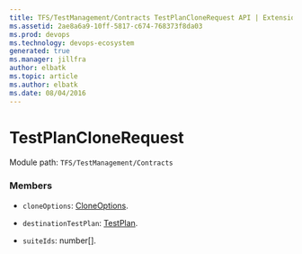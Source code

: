 ```yaml
---
title: TFS/TestManagement/Contracts TestPlanCloneRequest API | Extensions for Azure DevOps Services
ms.assetid: 2ae8a6a9-10ff-5817-c674-768373f8da03
ms.prod: devops
ms.technology: devops-ecosystem
generated: true
ms.manager: jillfra
author: elbatk
ms.topic: article
ms.author: elbatk
ms.date: 08/04/2016
---
```


# TestPlanCloneRequest

Module path: `TFS/TestManagement/Contracts`


### Members

* `cloneOptions`: [CloneOptions](../../../TFS/TestManagement/Contracts/CloneOptions.md). 

* `destinationTestPlan`: [TestPlan](../../../TFS/TestManagement/Contracts/TestPlan.md). 

* `suiteIds`: number[]. 

